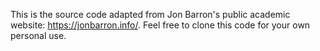 This is the source code adapted from Jon Barron's public academic website: https://jonbarron.info/. Feel free to clone this code for your own personal use.